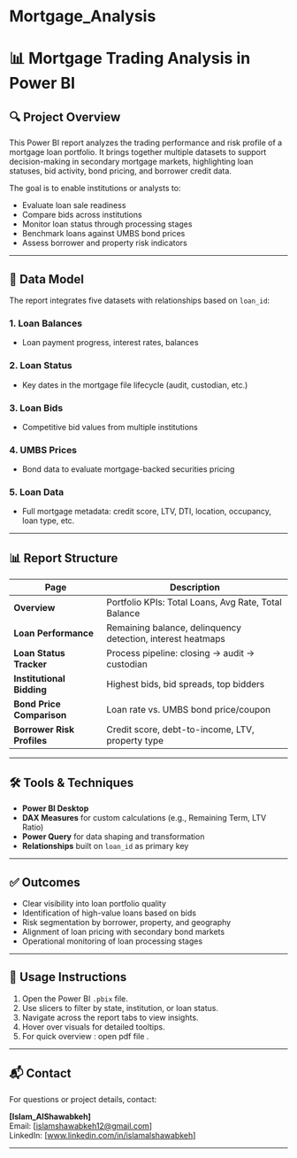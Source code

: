 # Mortgage_Analysis
# 📊 Mortgage Trading Analysis in Power BI

## 🔍 Project Overview

This Power BI report analyzes the trading performance and risk profile of a mortgage loan portfolio. It brings together multiple datasets to support decision-making in secondary mortgage markets, highlighting loan statuses, bid activity, bond pricing, and borrower credit data.

The goal is to enable institutions or analysts to:
- Evaluate loan sale readiness
- Compare bids across institutions
- Monitor loan status through processing stages
- Benchmark loans against UMBS bond prices
- Assess borrower and property risk indicators

---

## 📁 Data Model

The report integrates five datasets with relationships based on `loan_id`:

### 1. **Loan Balances**
- Loan payment progress, interest rates, balances

### 2. **Loan Status**
- Key dates in the mortgage file lifecycle (audit, custodian, etc.)

### 3. **Loan Bids**
- Competitive bid values from multiple institutions

### 4. **UMBS Prices**
- Bond data to evaluate mortgage-backed securities pricing

### 5. **Loan Data**
- Full mortgage metadata: credit score, LTV, DTI, location, occupancy, loan type, etc.

---

## 📊 Report Structure

| Page | Description |
|------|-------------|
| **Overview** | Portfolio KPIs: Total Loans, Avg Rate, Total Balance |
| **Loan Performance** | Remaining balance, delinquency detection, interest heatmaps |
| **Loan Status Tracker** | Process pipeline: closing → audit → custodian |
| **Institutional Bidding** | Highest bids, bid spreads, top bidders |
| **Bond Price Comparison** | Loan rate vs. UMBS bond price/coupon |
| **Borrower Risk Profiles** | Credit score, debt-to-income, LTV, property type |

---

## 🛠 Tools & Techniques

- **Power BI Desktop**
- **DAX Measures** for custom calculations (e.g., Remaining Term, LTV Ratio)
- **Power Query** for data shaping and transformation
- **Relationships** built on `loan_id` as primary key

---

## ✅ Outcomes

- Clear visibility into loan portfolio quality
- Identification of high-value loans based on bids
- Risk segmentation by borrower, property, and geography
- Alignment of loan pricing with secondary bond markets
- Operational monitoring of loan processing stages

---

## 🧠 Usage Instructions

1. Open the Power BI `.pbix` file.
2. Use slicers to filter by state, institution, or loan status.
3. Navigate across the report tabs to view insights.
4. Hover over visuals for detailed tooltips.
5. For quick overview : open pdf file .
---

## 📬 Contact

For questions or project details, contact:

**[Islam_AlShawabkeh]**  
Email: [islamshawabkeh12@gmail.com]  
LinkedIn: [www.linkedin.com/in/islamalshawabkeh]  

---

